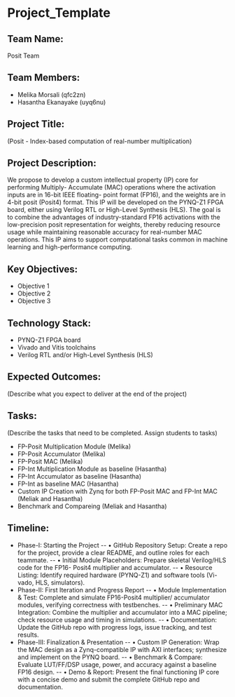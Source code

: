 # Project_Template

## Team Name: 
Posit Team

## Team Members:
- Melika Morsali (qfc2zn)
- Hasantha Ekanayake (uyq6nu)

## Project Title:
(Posit - Index-based computation of real-number multiplication)

## Project Description:
We propose to develop a custom intellectual property (IP) core for performing Multiply-
Accumulate (MAC) operations where the activation inputs are in 16-bit IEEE floating-
point format (FP16), and the weights are in 4-bit posit (Posit4) format. This IP will be
developed on the PYNQ-Z1 FPGA board, either using Verilog RTL or High-Level Synthesis
(HLS). The goal is to combine the advantages of industry-standard FP16 activations with
the low-precision posit representation for weights, thereby reducing resource usage while
maintaining reasonable accuracy for real-number MAC operations. This IP aims to support
computational tasks common in machine learning and high-performance computing.

## Key Objectives:
- Objective 1
- Objective 2
- Objective 3

## Technology Stack:
- PYNQ-Z1 FPGA board
- Vivado and Vitis toolchains
- Verilog RTL and/or High-Level Synthesis (HLS)

## Expected Outcomes:
(Describe what you expect to deliver at the end of the project)

## Tasks:
(Describe the tasks that need to be completed. Assign students to tasks)
- FP-Posit Multiplication Module (Melika)
- FP-Posit Accumulator (Melika)
- FP-Posit MAC (Melika)
-  FP-Int Multiplication Module as baseline (Hasantha)
- FP-Int Accumulator as baseline (Hasantha)
- FP-Int as baseline MAC (Hasantha)
- Custom IP Creation with Zynq for both FP-Posit MAC and FP-Int MAC (Meliak and Hasantha)
- Benchmark and Compareing (Meliak and Hasantha)
  
## Timeline:
- Phase-I: Starting the Project
-- • GitHub Repository Setup: Create a repo for the project, provide a clear README,
and outline roles for each teammate.
-- • Initial Module Placeholders: Prepare skeletal Verilog/HLS code for the FP16-
Posit4 multiplier and accumulator.
-- • Resource Listing: Identify required hardware (PYNQ-Z1) and software tools (Vi-
vado, HLS, simulators).
- Phase-II: First Iteration and Progress Report
-- • Module Implementation & Test: Complete and simulate FP16-Posit4 multiplier/
accumulator modules, verifying correctness with testbenches.
-- • Preliminary MAC Integration: Combine the multiplier and accumulator into a
MAC pipeline; check resource usage and timing in simulations.
-- • Documentation: Update the GitHub repo with progress logs, issue tracking, and
test results.
- Phase-III: Finalization & Presentation
-- • Custom IP Generation: Wrap the MAC design as a Zynq-compatible IP with AXI
interfaces; synthesize and implement on the PYNQ board.
-- • Benchmark & Compare: Evaluate LUT/FF/DSP usage, power, and accuracy
against a baseline FP16 design.
-- • Demo & Report: Present the final functioning IP core with a concise demo and
submit the complete GitHub repo and documentation.
